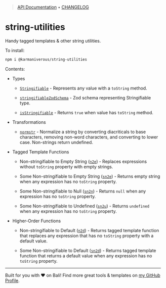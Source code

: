 <!-- TYPEDOC_EXCLUDE -->

> [API Documentation](https://karmaniverous.github.io/string-utilities) • [CHANGELOG](https://github.com/karmaniverous/string-utilities/tree/main/CHANGELOG.md)

<!-- /TYPEDOC_EXCLUDE -->

# string-utilities

Handy tagged templates & other string utilities.

To install:

```bash
npm i @karmaniverous/string-utilities
```

Contents:

- Types

  - [`Stringifiable`](https://karmanivero.us/string-utilities/types/index.Stringifiable.html) - Represents any value with a `toString` method.

  - [`stringifiableZodSchema`](https://karmanivero.us/string-utilities/functions/index.stringifiableZodSchema.html) - Zod schema representing Stringifiable type.

  - [`isStringifiable`](https://karmanivero.us/string-utilities/functions/index.isStringifiable.html) - Returns `true` when value has `toString` method.

- Transformations

  - [`normstr`](https://karmanivero.us/string-utilities/functions/index.normstr.html) - Normalize a string by converting diacriticals to base characters, removing non-word characters, and converting to lower case. Non-strings return undefined.

- Tagged Template Functions

  - Non-stringifiable to Empty String ([`n2e`](https://karmanivero.us/string-utilities/functions/index.n2e.html)) - Replaces expressions without `toString` property with empty strings.

  - Some Non-stringifiable to Empty String ([`sn2e`](https://karmanivero.us/string-utilities/functions/index.sn2e.html)) - Returns empty string when any expression has no `toString` property.

  - Some Non-stringifiable to Null ([`sn2n`](https://karmanivero.us/string-utilities/functions/index.sn2n.html)) - Returns `null` when any expression has no `toString` property.

  - Some Non-stringifiable to Undefined ([`sn2u`](https://karmanivero.us/string-utilities/functions/index.sn2u.html)) - Returns `undefined` when any expression has no `toString` property.

- Higher-Order Functions

  - Non-stringifiable to Default ([`n2d`](https://karmanivero.us/string-utilities/functions/index.n2d.html)) - Returns tagged template function that replaces any expression that has no `toString` property with a default value.

  - Some Non-stringifiable to Default ([`sn2d`](https://karmanivero.us/string-utilities/functions/index.sn2d.html)) - Returns tagged template function that returns a default value when any expression has no `toString` property.

---

Built for you with ❤️ on Bali! Find more great tools & templates on [my GitHub Profile](https://github.com/karmaniverous).
